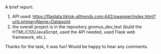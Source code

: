 A brief report: 

1) API used: https://flaidata.tiktok-alltrends.com:442/swagger/index.html?urls.primaryName=Datapoint
2) the overall project is in the repository gromus_dev_test (build the HTML/CSS/JavaScript, used the API needed, used Flask web framework, etc.).

Thanks for the task, it was fun! Would be happy to hear any comments. 
